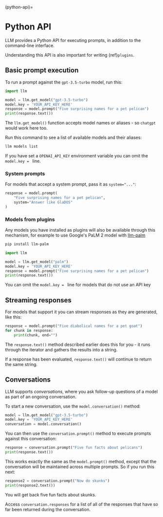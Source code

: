(python-api)=
# Python API

LLM provides a Python API for executing prompts, in addition to the command-line interface.

Understanding this API is also important for writing {ref}`plugins`.

## Basic prompt execution

To run a prompt against the `gpt-3.5-turbo` model, run this:

```python
import llm

model = llm.get_model("gpt-3.5-turbo")
model.key = 'YOUR_API_KEY_HERE'
response = model.prompt("Five surprising names for a pet pelican")
print(response.text())
```
The `llm.get_model()` function accepts model names or aliases - so `chatgpt` would work here too.

Run this command to see a list of available models and their aliases:

```bash
llm models list
```
If you have set a `OPENAI_API_KEY` environment variable you can omit the `model.key = ` line.

### System prompts

For models that accept a system prompt, pass it as `system="..."`:

```python
response = model.prompt(
    "Five surprising names for a pet pelican",
    system="Answer like GlaDOS"
)
```

### Models from plugins

Any models you have installed as plugins will also be available through this mechanism, for example to use Google's PaLM 2 model with [llm-palm](https://github.com/simonw/llm-palm)

```bash
pip install llm-palm
```
```python
import llm

model = llm.get_model("palm")
model.key = 'YOUR_API_KEY_HERE'
response = model.prompt("Five surprising names for a pet pelican")
print(response.text())
```
You can omit the `model.key = ` line for models that do not use an API key

## Streaming responses

For models that support it you can stream responses as they are generated, like this:

```python
response = model.prompt("Five diabolical names for a pet goat")
for chunk in response:
    print(chunk, end="")
```
The `response.text()` method described earlier does this for you - it runs through the iterator and gathers the results into a string.

If a response has been evaluated, `response.text()` will continue to return the same string.

## Conversations

LLM supports *conversations*, where you ask follow-up questions of a model as part of an ongoing conversation.

To start a new conversation, use the `model.conversation()` method:

```python
model = llm.get_model("gpt-3.5-turbo")
model.key = 'YOUR_API_KEY_HERE'
conversation = model.conversation()
```
You can then use the `conversation.prompt()` method to execute prompts against this conversation:

```python
response = conversation.prompt("Five fun facts about pelicans")
print(response.text())
```
This works exactly the same as the `model.prompt()` method, except that the conversation will be maintained across multiple prompts. So if you run this next:
```python
response2 = conversation.prompt("Now do skunks")
print(response2.text())
```
You will get back five fun facts about skunks.

Access `conversation.responses` for a list of all of the responses that have so far been returned during the conversation.
